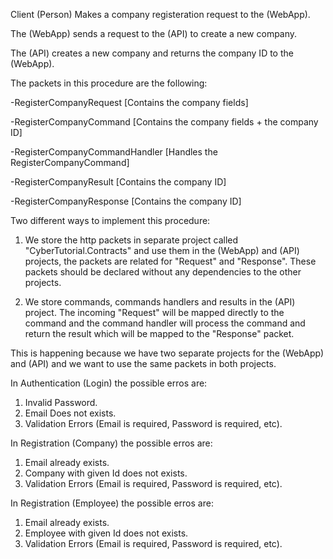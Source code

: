 Client (Person) Makes a company registeration request to the (WebApp).

The (WebApp) sends a request to the (API) to create a new company.

The (API) creates a new company and returns the company ID to the (WebApp).

The packets in this procedure are the following:

-RegisterCompanyRequest [Contains the company fields]

-RegisterCompanyCommand [Contains the company fields + the company ID]

-RegisterCompanyCommandHandler [Handles the RegisterCompanyCommand]

-RegisterCompanyResult [Contains the company ID]

-RegisterCompanyResponse [Contains the company ID]

Two different ways to implement this procedure:

1. We store the http packets in separate project called "CyberTutorial.Contracts" and use them in the (WebApp) and (API) projects, the packets 
are related for "Request" and "Response". These packets should be declared without any dependencies to the other projects.

2. We store commands, commands handlers and results in the (API) project. The incoming "Request" will be mapped directly to the command
and the command handler will process the command and return the result which will be mapped to the "Response" packet.

This is happening because we have two separate projects for the (WebApp) and (API) and we want to use the same packets in both projects.

In Authentication (Login) the possible erros are:
1. Invalid Password.
2. Email Does not exists.
3. Validation Errors (Email is required, Password is required, etc).

In Registration (Company) the possible erros are:
1. Email already exists.
2. Company with given Id does not exists.
3. Validation Errors (Email is required, Password is required, etc).

In Registration (Employee) the possible erros are:
1. Email already exists.
2. Employee with given Id does not exists.
3. Validation Errors (Email is required, Password is required, etc).
